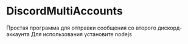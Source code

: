 # DiscordMultiAccounts
Простая программа для отправки сообщения со второго дискорд-аккаунта
Для использования установите nodejs
